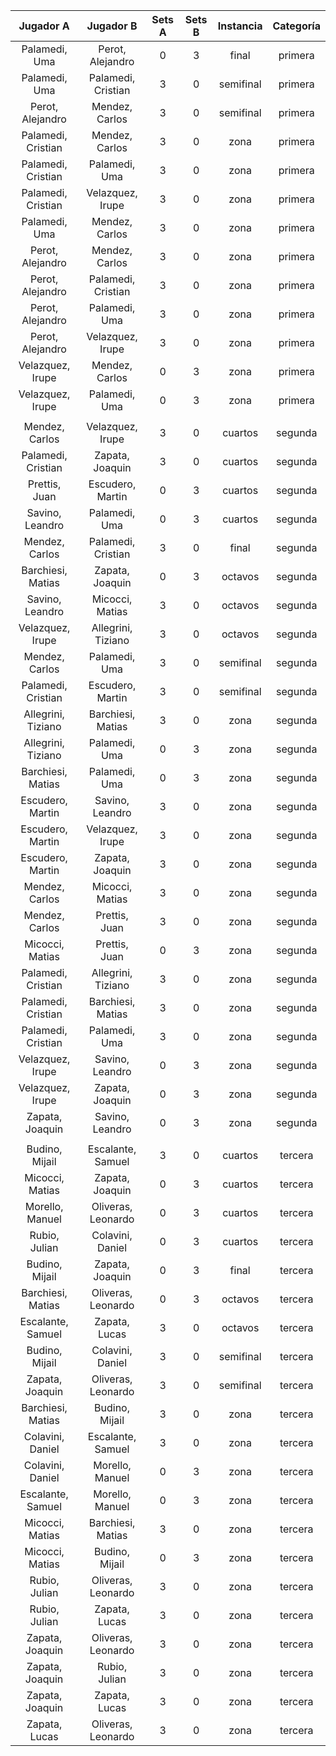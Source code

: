 |     Jugador A      |     Jugador B      |  Sets A  |  Sets B  |  Instancia  |  Categoría  |
|:------------------:|:------------------:|:--------:|:--------:|:-----------:|:-----------:|
|   Palamedi, Uma    |  Perot, Alejandro  |    0     |    3     |    final    |   primera   |
|   Palamedi, Uma    | Palamedi, Cristian |    3     |    0     |  semifinal  |   primera   |
|  Perot, Alejandro  |   Mendez, Carlos   |    3     |    0     |  semifinal  |   primera   |
| Palamedi, Cristian |   Mendez, Carlos   |    3     |    0     |    zona     |   primera   |
| Palamedi, Cristian |   Palamedi, Uma    |    3     |    0     |    zona     |   primera   |
| Palamedi, Cristian |  Velazquez, Irupe  |    3     |    0     |    zona     |   primera   |
|   Palamedi, Uma    |   Mendez, Carlos   |    3     |    0     |    zona     |   primera   |
|  Perot, Alejandro  |   Mendez, Carlos   |    3     |    0     |    zona     |   primera   |
|  Perot, Alejandro  | Palamedi, Cristian |    3     |    0     |    zona     |   primera   |
|  Perot, Alejandro  |   Palamedi, Uma    |    3     |    0     |    zona     |   primera   |
|  Perot, Alejandro  |  Velazquez, Irupe  |    3     |    0     |    zona     |   primera   |
|  Velazquez, Irupe  |   Mendez, Carlos   |    0     |    3     |    zona     |   primera   |
|  Velazquez, Irupe  |   Palamedi, Uma    |    0     |    3     |    zona     |   primera   |
|                    |                    |          |          |             |             |
|   Mendez, Carlos   |  Velazquez, Irupe  |    3     |    0     |   cuartos   |   segunda   |
| Palamedi, Cristian |  Zapata, Joaquin   |    3     |    0     |   cuartos   |   segunda   |
|   Prettis, Juan    |  Escudero, Martin  |    0     |    3     |   cuartos   |   segunda   |
|  Savino, Leandro   |   Palamedi, Uma    |    0     |    3     |   cuartos   |   segunda   |
|   Mendez, Carlos   | Palamedi, Cristian |    3     |    0     |    final    |   segunda   |
| Barchiesi, Matias  |  Zapata, Joaquin   |    0     |    3     |   octavos   |   segunda   |
|  Savino, Leandro   |  Micocci, Matias   |    3     |    0     |   octavos   |   segunda   |
|  Velazquez, Irupe  | Allegrini, Tiziano |    3     |    0     |   octavos   |   segunda   |
|   Mendez, Carlos   |   Palamedi, Uma    |    3     |    0     |  semifinal  |   segunda   |
| Palamedi, Cristian |  Escudero, Martin  |    3     |    0     |  semifinal  |   segunda   |
| Allegrini, Tiziano | Barchiesi, Matias  |    3     |    0     |    zona     |   segunda   |
| Allegrini, Tiziano |   Palamedi, Uma    |    0     |    3     |    zona     |   segunda   |
| Barchiesi, Matias  |   Palamedi, Uma    |    0     |    3     |    zona     |   segunda   |
|  Escudero, Martin  |  Savino, Leandro   |    3     |    0     |    zona     |   segunda   |
|  Escudero, Martin  |  Velazquez, Irupe  |    3     |    0     |    zona     |   segunda   |
|  Escudero, Martin  |  Zapata, Joaquin   |    3     |    0     |    zona     |   segunda   |
|   Mendez, Carlos   |  Micocci, Matias   |    3     |    0     |    zona     |   segunda   |
|   Mendez, Carlos   |   Prettis, Juan    |    3     |    0     |    zona     |   segunda   |
|  Micocci, Matias   |   Prettis, Juan    |    0     |    3     |    zona     |   segunda   |
| Palamedi, Cristian | Allegrini, Tiziano |    3     |    0     |    zona     |   segunda   |
| Palamedi, Cristian | Barchiesi, Matias  |    3     |    0     |    zona     |   segunda   |
| Palamedi, Cristian |   Palamedi, Uma    |    3     |    0     |    zona     |   segunda   |
|  Velazquez, Irupe  |  Savino, Leandro   |    0     |    3     |    zona     |   segunda   |
|  Velazquez, Irupe  |  Zapata, Joaquin   |    0     |    3     |    zona     |   segunda   |
|  Zapata, Joaquin   |  Savino, Leandro   |    0     |    3     |    zona     |   segunda   |
|                    |                    |          |          |             |             |
|   Budino, Mijail   | Escalante, Samuel  |    3     |    0     |   cuartos   |   tercera   |
|  Micocci, Matias   |  Zapata, Joaquin   |    0     |    3     |   cuartos   |   tercera   |
|  Morello, Manuel   | Oliveras, Leonardo |    0     |    3     |   cuartos   |   tercera   |
|   Rubio, Julian    |  Colavini, Daniel  |    0     |    3     |   cuartos   |   tercera   |
|   Budino, Mijail   |  Zapata, Joaquin   |    0     |    3     |    final    |   tercera   |
| Barchiesi, Matias  | Oliveras, Leonardo |    0     |    3     |   octavos   |   tercera   |
| Escalante, Samuel  |   Zapata, Lucas    |    3     |    0     |   octavos   |   tercera   |
|   Budino, Mijail   |  Colavini, Daniel  |    3     |    0     |  semifinal  |   tercera   |
|  Zapata, Joaquin   | Oliveras, Leonardo |    3     |    0     |  semifinal  |   tercera   |
| Barchiesi, Matias  |   Budino, Mijail   |    3     |    0     |    zona     |   tercera   |
|  Colavini, Daniel  | Escalante, Samuel  |    3     |    0     |    zona     |   tercera   |
|  Colavini, Daniel  |  Morello, Manuel   |    0     |    3     |    zona     |   tercera   |
| Escalante, Samuel  |  Morello, Manuel   |    0     |    3     |    zona     |   tercera   |
|  Micocci, Matias   | Barchiesi, Matias  |    3     |    0     |    zona     |   tercera   |
|  Micocci, Matias   |   Budino, Mijail   |    0     |    3     |    zona     |   tercera   |
|   Rubio, Julian    | Oliveras, Leonardo |    3     |    0     |    zona     |   tercera   |
|   Rubio, Julian    |   Zapata, Lucas    |    3     |    0     |    zona     |   tercera   |
|  Zapata, Joaquin   | Oliveras, Leonardo |    3     |    0     |    zona     |   tercera   |
|  Zapata, Joaquin   |   Rubio, Julian    |    3     |    0     |    zona     |   tercera   |
|  Zapata, Joaquin   |   Zapata, Lucas    |    3     |    0     |    zona     |   tercera   |
|   Zapata, Lucas    | Oliveras, Leonardo |    3     |    0     |    zona     |   tercera   |